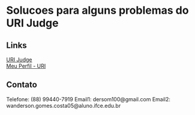 <h1>Solucoes para alguns problemas do  URI Judge</h1>
<h2>Links</h2>
<a href="https://www.urionlinejudge.com.br/judge/pt">URI Judge</a><br>
<a href="https://www.urionlinejudge.com.br/judge/pt/profile/430011">Meu Perfil - URI</a>
<h2>Contato</h2>
Telefone: (88) 99440-7919
Email1: dersom100@gmail.com
Email2: wanderson.gomes.costa05@aluno.ifce.edu.br
